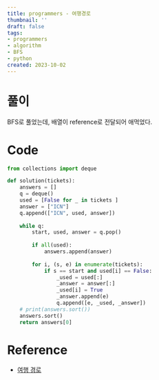 ```yaml
---
title: programmers - 여행경로
thumbnail: ''
draft: false
tags:
- programmers
- algorithm
- BFS
- python
created: 2023-10-02
---
```


# 풀이

BFS로 풀었는데, 배열이 reference로 전달되어 애먹었다.

# Code

````python
from collections import deque

def solution(tickets):
    answers = []
    q = deque()
    used = [False for _ in tickets ]
    answer = ["ICN"]
    q.append(["ICN", used, answer])
    
    while q:
        start, used, answer = q.pop()
        
        if all(used):
            answers.append(answer)
        
        for i, (s, e) in enumerate(tickets):
            if s == start and used[i] == False:
                _used = used[:]
                _answer = answer[:]
                _used[i] = True
                _answer.append(e)
                q.append([e, _used, _answer])
    # print(answers.sort())
    answers.sort()
    return answers[0]
````

# Reference

* [여행 경로](https://programmers.co.kr/learn/courses/30/lessons/43164)
